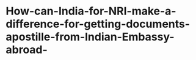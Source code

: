 # How-can-India-for-NRI-make-a-difference-for-getting-documents-apostille-from-Indian-Embassy-abroad-